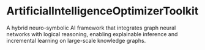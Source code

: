 # ArtificialIntelligenceOptimizerToolkit
A hybrid neuro-symbolic AI framework that integrates graph neural networks with logical reasoning, enabling explainable inference and incremental learning on large-scale knowledge graphs.
